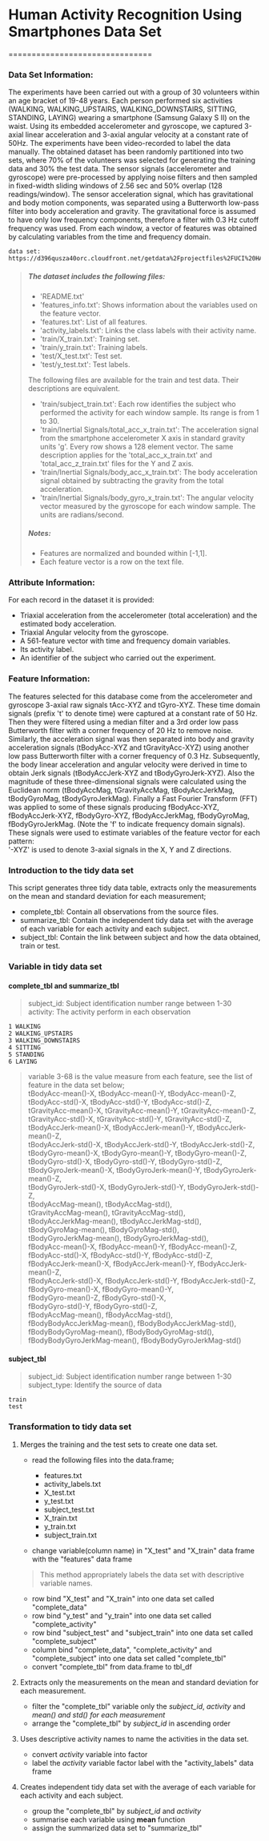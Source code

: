 # Human Activity Recognition Using Smartphones Data Set 
===============================

### Data Set Information:
The experiments have been carried out with a group of 30 volunteers within an age bracket of 19-48 years. Each person performed six activities (WALKING, WALKING_UPSTAIRS, WALKING_DOWNSTAIRS, SITTING, STANDING, LAYING) wearing a smartphone (Samsung Galaxy S II) on the waist. Using its embedded accelerometer and gyroscope, we captured 3-axial linear acceleration and 3-axial angular velocity at a constant rate of 50Hz. The experiments have been video-recorded to label the data manually. The obtained dataset has been randomly partitioned into two sets, where 70% of the volunteers was selected for generating the training data and 30% the test data.
The sensor signals (accelerometer and gyroscope) were pre-processed by applying noise filters and then sampled in fixed-width sliding windows of 2.56 sec and 50% overlap (128 readings/window). The sensor acceleration signal, which has gravitational and body motion components, was separated using a Butterworth low-pass filter into body acceleration and gravity. The gravitational force is assumed to have only low frequency components, therefore a filter with 0.3 Hz cutoff frequency was used. From each window, a vector of features was obtained by calculating variables from the time and frequency domain.
```
data set: https://d396qusza40orc.cloudfront.net/getdata%2Fprojectfiles%2FUCI%20HAR%20Dataset.zip
```
> ##### The dataset includes the following files:
> - 'README.txt'
> - 'features_info.txt': Shows information about the variables used on the feature vector.
> - 'features.txt': List of all features.
> - 'activity_labels.txt': Links the class labels with their activity name.
> - 'train/X_train.txt': Training set.
> - 'train/y_train.txt': Training labels.
> - 'test/X_test.txt': Test set.
> - 'test/y_test.txt': Test labels.
>
> The following files are available for the train and test data. Their descriptions are equivalent. 
> - 'train/subject_train.txt': Each row identifies the subject who performed the activity for each window sample. Its range is from 1 to 30. 
> - 'train/Inertial Signals/total_acc_x_train.txt': The acceleration signal from the smartphone accelerometer X axis in standard gravity units 'g'. Every row shows a 128 element vector. The same description applies for the 'total_acc_x_train.txt' and 'total_acc_z_train.txt' files for the Y and Z axis. 
> - 'train/Inertial Signals/body_acc_x_train.txt': The body acceleration signal obtained by subtracting the gravity from the total acceleration. 
> - 'train/Inertial Signals/body_gyro_x_train.txt': The angular velocity vector measured by the gyroscope for each window sample. The units are radians/second. 
>
> ##### Notes: 
> - Features are normalized and bounded within [-1,1].
> - Each feature vector is a row on the text file.

### Attribute Information:
For each record in the dataset it is provided:
- Triaxial acceleration from the accelerometer (total acceleration) and the estimated body acceleration.
- Triaxial Angular velocity from the gyroscope.
- A 561-feature vector with time and frequency domain variables.
- Its activity label.
- An identifier of the subject who carried out the experiment. 

### Feature Information:
The features selected for this database come from the accelerometer and gyroscope 3-axial raw signals tAcc-XYZ and tGyro-XYZ. These time domain signals (prefix 't' to denote time) were captured at a constant rate of 50 Hz. Then they were filtered using a median filter and a 3rd order low pass Butterworth filter with a corner frequency of 20 Hz to remove noise. Similarly, the acceleration signal was then separated into body and gravity acceleration signals (tBodyAcc-XYZ and tGravityAcc-XYZ) using another low pass Butterworth filter with a corner frequency of 0.3 Hz. 
Subsequently, the body linear acceleration and angular velocity were derived in time to obtain Jerk signals (tBodyAccJerk-XYZ and tBodyGyroJerk-XYZ). Also the magnitude of these three-dimensional signals were calculated using the Euclidean norm (tBodyAccMag, tGravityAccMag, tBodyAccJerkMag, tBodyGyroMag, tBodyGyroJerkMag). 
Finally a Fast Fourier Transform (FFT) was applied to some of these signals producing fBodyAcc-XYZ, fBodyAccJerk-XYZ, fBodyGyro-XYZ, fBodyAccJerkMag, fBodyGyroMag, fBodyGyroJerkMag. (Note the 'f' to indicate frequency domain signals). 
These signals were used to estimate variables of the feature vector for each pattern:  
'-XYZ' is used to denote 3-axial signals in the X, Y and Z directions.

### Introduction to the tidy data set
This script generates three tidy data table, extracts only the measurements on the mean and standard deviation for each measurement;
 - complete_tbl: Contain all observations from the source files.
 - summarize_tbl: Contain the independent tidy data set with the average of each variable for each activity and each subject.
 - subject_tbl: Contain the link between subject and how the data obtained, train or test. 

### Variable in tidy data set
#### complete_tbl and summarize_tbl
> subject_id: 	Subject identification number range between 1-30<br />
> activity:	The activity perform in each observation<br />
```
1 WALKING
2 WALKING_UPSTAIRS
3 WALKING_DOWNSTAIRS
4 SITTING
5 STANDING
6 LAYING
```
> variable 3-68 is the value measure from each feature, see the list of feature in the data set below;<br /> 
> tBodyAcc-mean()-X, tBodyAcc-mean()-Y, tBodyAcc-mean()-Z, <br />
> tBodyAcc-std()-X, tBodyAcc-std()-Y, tBodyAcc-std()-Z, <br />
> tGravityAcc-mean()-X, tGravityAcc-mean()-Y, tGravityAcc-mean()-Z, <br />
> tGravityAcc-std()-X, tGravityAcc-std()-Y, tGravityAcc-std()-Z, <br />
> tBodyAccJerk-mean()-X, tBodyAccJerk-mean()-Y, tBodyAccJerk-mean()-Z, <br />
> tBodyAccJerk-std()-X, tBodyAccJerk-std()-Y, tBodyAccJerk-std()-Z, <br />
> tBodyGyro-mean()-X, tBodyGyro-mean()-Y, tBodyGyro-mean()-Z, <br />
> tBodyGyro-std()-X, tBodyGyro-std()-Y, tBodyGyro-std()-Z, <br />
> tBodyGyroJerk-mean()-X, tBodyGyroJerk-mean()-Y, tBodyGyroJerk-mean()-Z, <br />
> tBodyGyroJerk-std()-X, tBodyGyroJerk-std()-Y, tBodyGyroJerk-std()-Z, <br />
> tBodyAccMag-mean(), tBodyAccMag-std(), <br />
> tGravityAccMag-mean(), tGravityAccMag-std(), <br />
> tBodyAccJerkMag-mean(), tBodyAccJerkMag-std(), <br />
> tBodyGyroMag-mean(), tBodyGyroMag-std(), <br />
> tBodyGyroJerkMag-mean(), tBodyGyroJerkMag-std(), <br />
> fBodyAcc-mean()-X, fBodyAcc-mean()-Y, fBodyAcc-mean()-Z, <br />
> fBodyAcc-std()-X, fBodyAcc-std()-Y, fBodyAcc-std()-Z, <br />
> fBodyAccJerk-mean()-X, fBodyAccJerk-mean()-Y, fBodyAccJerk-mean()-Z, <br />
> fBodyAccJerk-std()-X, fBodyAccJerk-std()-Y, fBodyAccJerk-std()-Z, <br />
> fBodyGyro-mean()-X, fBodyGyro-mean()-Y, <br />
> fBodyGyro-mean()-Z, fBodyGyro-std()-X, <br />
> fBodyGyro-std()-Y, fBodyGyro-std()-Z, <br />
> fBodyAccMag-mean(), fBodyAccMag-std(), <br />
> fBodyBodyAccJerkMag-mean(), fBodyBodyAccJerkMag-std(), <br />
> fBodyBodyGyroMag-mean(), fBodyBodyGyroMag-std(), <br />
> fBodyBodyGyroJerkMag-mean(), fBodyBodyGyroJerkMag-std()

#### subject_tbl
> subject_id: 	Subject identification number range between 1-30<br />
> subject_type:	Identify the source of data
>
```
train
test
```

### Transformation to tidy data set
1. Merges the training and the test sets to create one data set.
	- read the following files into the data.frame; 
		* features.txt 
		* activity_labels.txt 
		* X_test.txt 
		* y_test.txt 
		* subject_test.txt 
		* X_train.txt 
		* y_train.txt
		* subject_train.txt

	- change variable(column name) in "X_test" and "X_train" data frame with the "features" data frame  

	> This method appropriately labels the data set with descriptive variable names. 

	- row bind "X_test" and "X_train" into one data set called "complete_data"
	- row bind "y_test" and "y_train" into one data set called "complete_activity"
	- row bind "subject_test" and "subject_train" into one data set called "complete_subject"
	- column bind "complete_data", "complete_activity" and "complete_subject" into one data set called "complete_tbl"
	- convert "complete_tbl" from data.frame to tbl_df

2. Extracts only the measurements on the mean and standard deviation for each measurement.
	- filter the "complete_tbl" variable only the *subject_id*, *activity* and *mean() and std() for each measurement*
	- arrange the "complete_tbl" by *subject_id* in ascending order

3. Uses descriptive activity names to name the activities in the data set.
	- convert *activity* variable into factor
	- label the *activity* variable factor label with the "activity_labels" data frame

4. Creates independent tidy data set with the average of each variable for each activity and each subject.
	- group the "complete_tbl" by *subject_id* and *activity*
	- summarise each variable using **mean** function
	- assign the summarized data set to "summarize_tbl"
